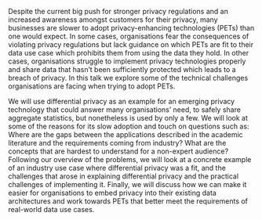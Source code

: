 Despite the current big push for stronger privacy regulations and an increased awareness amongst customers for their privacy, many businesses are slower to adopt privacy-enhancing technologies (PETs) than one would expect. In some cases, organisations fear the consequences of violating privacy regulations but lack guidance on which PETs are fit to their data use case which prohibits them from using the data they hold. In other cases, organisations struggle to implement privacy technologies properly and share data that hasn’t been sufficiently protected which leads to a breach of privacy. In this talk we explore some of the technical challenges organisations are facing when trying to adopt PETs. 

We will use differential privacy as an example for an emerging privacy technology that could answer many organisations’ need, to safely share aggregate statistics, but nonetheless is used by only a few. We will look at some of the reasons for its slow adoption and touch on questions such as: Where are the gaps between the applications described in the academic literature and the requirements coming from industry? What are the concepts that are hardest to understand for a non-expert audience? Following our overview of the problems, we will look at a concrete example of an industry use case where differential privacy was a fit, and the challenges that arose in explaining differential privacy and the practical challenges of implementing it. Finally, we will discuss how we can make it easier for organisations to embed privacy into their existing data architectures and work towards PETs that better meet the requirements of real-world data use cases.

